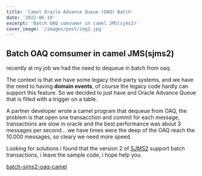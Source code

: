 ```yaml
---
title: 'Camel Oracle Advance Queue (OAQ) Batch'
date: '2022-06-19'
excerpt: 'Batch OAQ comsumer in camel JMS(sjms2)'
cover_image: '/images/post/img1.jpg'
---
```

## Batch OAQ comsumer in camel JMS(sjms2) 

recently at my job we had the need to dequeue in batch from oaq.

The context is that we have some legacy third-party systems, and we have the need to having
**domain events**, of course the legacy code hardly can support this feature. So we decided
to just have and Oracle Advance Queue that is filled with a trigger on a table.

A partner developer wrote a camel program that dequeue from OAQ, the problem is that 
open one transacction and commit for each message, transactions are slow in oracle and
the best performance was about 3 messages per second... we have times were the deep of the OAQ
reach the 10.000 messages, so cleary we need more speed.

Looking for solutions i found that the version 2 of [SJMS2](https://camel.apache.org/components/2.x/sjms2-component.html)
support batch transactions, i leave the sample code, i hope help you.

[batch-sjms2-oaq-camel](https://github.com/T0modachi/batch-sjms2-oaq-camel)
